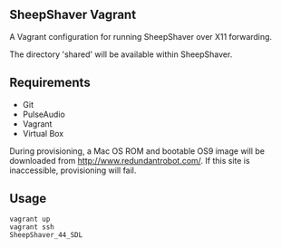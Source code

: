 ## SheepShaver Vagrant

A Vagrant configuration for running SheepShaver over X11 forwarding.

The directory 'shared' will be available within SheepShaver.

## Requirements
- Git
- PulseAudio
- Vagrant
- Virtual Box

During provisioning, a Mac OS ROM and bootable OS9 image will be downloaded from http://www.redundantrobot.com/. If this site is inaccessible, provisioning will fail.

## Usage
```
vagrant up
vagrant ssh
SheepShaver_44_SDL
```
